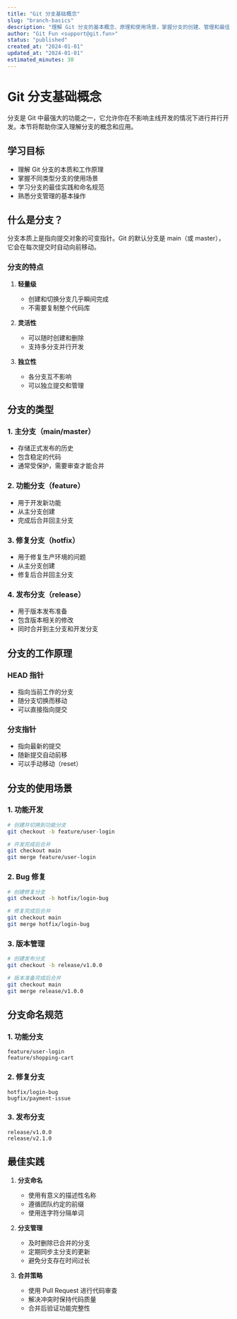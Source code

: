 ```yaml
---
title: "Git 分支基础概念"
slug: "branch-basics"
description: "理解 Git 分支的基本概念、原理和使用场景，掌握分支的创建、管理和最佳实践"
author: "Git Fun <support@git.fun>"
status: "published"
created_at: "2024-01-01"
updated_at: "2024-01-01"
estimated_minutes: 30
---
```


# Git 分支基础概念

分支是 Git 中最强大的功能之一，它允许你在不影响主线开发的情况下进行并行开发。本节将帮助你深入理解分支的概念和应用。

## 学习目标

- 理解 Git 分支的本质和工作原理
- 掌握不同类型分支的使用场景
- 学习分支的最佳实践和命名规范
- 熟悉分支管理的基本操作

## 什么是分支？

分支本质上是指向提交对象的可变指针。Git 的默认分支是 main（或 master），它会在每次提交时自动向前移动。

### 分支的特点

1. **轻量级**
   - 创建和切换分支几乎瞬间完成
   - 不需要复制整个代码库

2. **灵活性**
   - 可以随时创建和删除
   - 支持多分支并行开发

3. **独立性**
   - 各分支互不影响
   - 可以独立提交和管理

## 分支的类型

### 1. 主分支（main/master）
- 存储正式发布的历史
- 包含稳定的代码
- 通常受保护，需要审查才能合并

### 2. 功能分支（feature）
- 用于开发新功能
- 从主分支创建
- 完成后合并回主分支

### 3. 修复分支（hotfix）
- 用于修复生产环境的问题
- 从主分支创建
- 修复后合并回主分支

### 4. 发布分支（release）
- 用于版本发布准备
- 包含版本相关的修改
- 同时合并到主分支和开发分支

## 分支的工作原理

### HEAD 指针
- 指向当前工作的分支
- 随分支切换而移动
- 可以直接指向提交

### 分支指针
- 指向最新的提交
- 随新提交自动前移
- 可以手动移动（reset）

## 分支的使用场景

### 1. 功能开发
```bash
# 创建并切换到功能分支
git checkout -b feature/user-login

# 开发完成后合并
git checkout main
git merge feature/user-login
```

### 2. Bug 修复
```bash
# 创建修复分支
git checkout -b hotfix/login-bug

# 修复完成后合并
git checkout main
git merge hotfix/login-bug
```

### 3. 版本管理
```bash
# 创建发布分支
git checkout -b release/v1.0.0

# 版本准备完成后合并
git checkout main
git merge release/v1.0.0
```

## 分支命名规范

### 1. 功能分支
```
feature/user-login
feature/shopping-cart
```

### 2. 修复分支
```
hotfix/login-bug
bugfix/payment-issue
```

### 3. 发布分支
```
release/v1.0.0
release/v2.1.0
```

## 最佳实践

1. **分支命名**
   - 使用有意义的描述性名称
   - 遵循团队约定的前缀
   - 使用连字符分隔单词

2. **分支管理**
   - 及时删除已合并的分支
   - 定期同步主分支的更新
   - 避免分支存在时间过长

3. **合并策略**
   - 使用 Pull Request 进行代码审查
   - 解决冲突时保持代码质量
   - 合并后验证功能完整性